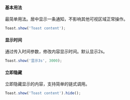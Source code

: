 #### 基本用法
最简单用法。居中显示一条通知，不影响其他可视区域正常操作。

```javascript
Toast.show('Toast content');
```

#### 显示时间
通过传入时间参数，修改内容显示时间。默认显示2s。

```javascript
Toast.show('显示3s', 3000);
```

#### 立即隐藏
立即隐藏显示的内容，支持简单的链式调用。

```javascript
Toast.show('Toast content').hide();
```